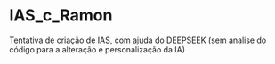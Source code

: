 # IAS_c_Ramon
Tentativa de criação de IAS, com ajuda do DEEPSEEK (sem analise do código para a alteração e personalização da IA)
